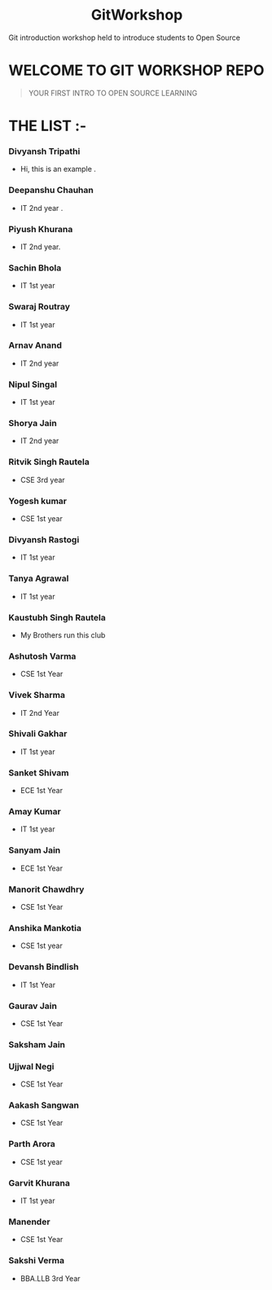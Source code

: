 <h1 align="center">GitWorkshop</h1>

Git introduction workshop held to introduce students to Open Source

# WELCOME TO GIT WORKSHOP REPO

> YOUR FIRST INTRO TO OPEN SOURCE LEARNING

# THE LIST :-

### Divyansh Tripathi
- Hi, this is an example .

### Deepanshu Chauhan
- IT 2nd year .

### Piyush Khurana
- IT 2nd year.

### Sachin Bhola 
- IT 1st year

### Swaraj Routray
- IT 1st year

### Arnav Anand
- IT 2nd year

### Nipul Singal
- IT 1st year

### Shorya Jain
- IT 2nd year

### Ritvik Singh Rautela
- CSE 3rd year

### Yogesh kumar 
- CSE 1st year

### Divyansh Rastogi
- IT 1st year

### Tanya Agrawal
- IT 1st year

### Kaustubh Singh Rautela 
- My Brothers run this club

### Ashutosh Varma
- CSE 1st Year

### Vivek Sharma
- IT 2nd Year

### Shivali Gakhar
- IT 1st year

### Sanket Shivam
- ECE 1st Year

### Amay Kumar
- IT 1st year

### Sanyam Jain
- ECE 1st Year

### Manorit Chawdhry 
- CSE 1st Year

### Anshika Mankotia
- CSE 1st year

### Devansh Bindlish
- IT 1st Year

### Gaurav Jain
- CSE 1st Year

### Saksham Jain

### Ujjwal Negi
- CSE 1st Year

### Aakash Sangwan
- CSE 1st Year

### Parth Arora
- CSE 1st year

### Garvit Khurana
- IT 1st year 

### Manender 
- CSE 1st Year

### Sakshi Verma
- BBA.LLB 3rd Year

